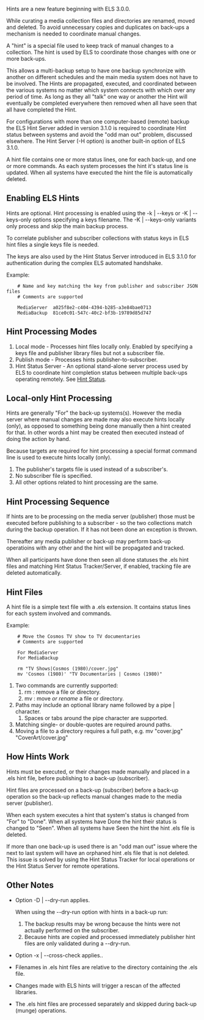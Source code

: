 Hints are a new feature beginning with ELS 3.0.0.

While curating a media collection files and directories are renamed, moved and
deleted. To avoid unnecessary copies and duplicates on back-ups a mechanism is
needed to coordinate manual changes.

A "hint" is a special file used to keep track of manual changes to a collection.
The hint is used by ELS to coordinate those changes with one or more back-ups.

This allows a multi-backup setup to have one backup synchronize with another
on different schedules and the main media system does not have to be involved.
The Hints are propagated, executed, and coordinated between the various systems
no matter which system connects with which over any period of time. As long as
they all "talk" one way or another the Hint will eventually be completed everywhere
then removed when all have seen that all have completed the Hint. 

For configurations with more than one computer-based (remote) backup the 
ELS Hint Server added in version 3.1.0 is required to coordinate Hint status 
between systems and avoid the "odd man out" problem, discussed elsewhere.
The Hint Server (-H option) is another built-in option of ELS 3.1.0.

A hint file contains one or more status lines, one for each back-up, and one or
more commands. As each system processes the hint it's status line is updated.
When all systems have executed the hint the file is automatically deleted.

## Enabling ELS Hints

  Hints are optional. Hint processing is enabled using the -k | --keys or
  -K | --keys-only options  specifying a keys filename. The -K | --keys-only
  variants only process and skip the main backup process.

  To correlate publisher and subscriber collections with status keys in ELS hint
  files a single keys file is needed.

  The keys are also used by the Hint Status Server introduced in ELS 3.1.0 for
  authentication during the complex ELS automated handshake.

  Example:

  ```
      # Name and key matching the key from publisher and subscriber JSON files
      # Comments are supported

      MediaServer  a025f8e2-c404-4394-b285-a3e84bae0713
      MediaBackup  81ce0c01-547c-40c2-bf3b-19789d85d747
  ```
    
## Hint Processing Modes

  1. Local mode - Processes hint files locally only. Enabled by specifying a
     keys file and publisher library files but not a subscriber file.
  2. Publish mode - Processes hints publisher-to-subscriber.
  3. Hint Status Server - An optional stand-alone server process used by ELS
     to coordinate hint completion status between multiple back-ups operating
     remotely. See [Hint Status](Hint-Status).
    
## Local-only Hint Processing
    
  Hints are generally "For" the back-up systems(s). However the media server
  where manual changes are made may also execute hints locally (only), as
  opposed to something being done manually then a hint created for that. In
  other words a hint may be created then executed instead of doing the action
  by hand.
    
  Because targets are required for hint processing a special format command
  line is used to execute hints locally (only).

  1. The publisher's targets file is used instead of a subscriber's.
  2. No subscriber file is specified.
  3. All other options related to hint processing are the same.

## Hint Processing Sequence

  If hints are to be processing on the media server (publisher) those must
  be executed before publishing to a subscriber - so the two collections match
  during the backup operation. If it has not been done an exception is thrown.

  Thereafter any media publisher or back-up may perform back-up operatioins
  with any other and the hint will be propagated and tracked.

  When all participants have done then seen all done statuses the .els hint
  files and matching Hint Status Tracker/Server, if enabled, tracking file
  are deleted automatically.

## Hint Files
    
  A hint file is a simple text file with a .els extension. It contains
  status lines for each system involved and commands.
    
  Example:
    
  ```
      # Move the Cosmos TV show to TV documentaries
      # Comments are supported

      For MediaServer
      For MediaBackup

      rm "TV Shows|Cosmos (1980)/cover.jpg"        
      mv 'Cosmos (1980)' "TV Documentaries | Cosmos (1980)"
  ```

  1. Two commands are currently supported:
     1. rm : remove a file or directory.
     2. mv : move *or rename* a file or directory.
  2. Paths may include an optional library name followed by a pipe | character.
     1. Spaces or tabs around the pipe character are supported.
  3. Matching single- or double-quotes are required around paths.
  4. Moving a file to a directory requires a full path, e.g.
     mv "cover.jpg" "CoverArt/cover.jpg"
    
## How Hints Work
  
  Hints must be executed, or their changes made manually and placed in a .els
  hint file, before publishing to a back-up (subscriber).

  Hint files are processed on a back-up (subscriber) before a back-up operation
  so the back-up reflects manual changes made to the media server (publisher).
    
  When each system executes a hint that system's status is changed from "For"
  to "Done". When all systems have Done the hint their status is changed to
  "Seen". When all systems have Seen the hint the hint .els file is deleted.
    
  If more than one back-up is used there is an "odd man out" issue where the
  next to last system will have an orphaned hint .els file that is not deleted.
  This issue is solved by using the Hint Status Tracker for local operations or
  the Hint Status Server for remote operations.
    
## Other Notes

  * Option -D | --dry-run applies.
        
    When using the --dry-run option with hints in a back-up run:
      1. The backup results may be wrong because the hints were not actually performed
         on the subscriber.
      2. Because hints are copied and processed immediately publisher hint files are
         only validated during a --dry-run.
        
  * Option -x | --cross-check applies..
        
  * Filenames in .els hint files are relative to the directory containing the .els file.
        
  * Changes made with ELS hints will trigger a rescan of the affected libraries.

  * The .els hint files are processed separately and skipped during back-up (munge)
    operations.
